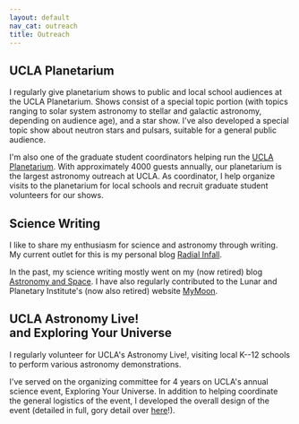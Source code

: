 ```yaml
---
layout: default
nav_cat: outreach
title: Outreach
---
```


## UCLA Planetarium

I regularly give planetarium shows to public and local school audiences at the UCLA Planetarium. Shows consist of a special topic portion (with topics ranging to solar system astronomy to stellar and galactic astronomy, depending on audience age), and a star show. I've also developed a special topic show about neutron stars and pulsars, suitable for a general public audience.

I'm also one of the graduate student coordinators helping run the [UCLA Planetarium](http://astro.ucla.edu/planetarium/). With approximately 4000 guests annually, our planetarium is the largest astronomy outreach at UCLA. As coordinator, I help organize visits to the planetarium for local schools and recruit graduate student volunteers for our shows.

## Science Writing

I like to share my enthusiasm for science and astronomy through writing. My current outlet for this is my personal blog [Radial Infall](http://radialinfall.com).

In the past, my science writing mostly went on my (now retired) blog [Astronomy and Space](http://astronomyandspace.net). I have also regularly contributed to the Lunar and Planetary Institute's (now also retired) website [MyMoon](https://www.lpi.usra.edu/features/myMoon/index.shtml).

## UCLA Astronomy Live!<br>and Exploring Your Universe

I regularly volunteer for UCLA's Astronomy Live!, visiting local K--12 schools to perform various astronomy demonstrations.

I've served on the organizing committee for 4 years on UCLA's annual science event, Exploring Your Universe. In addition to helping coordinate the general logistics of the event, I developed the overall design of the event (detailed in full, gory detail over [here](/art/graphic-design/EYU/)!).